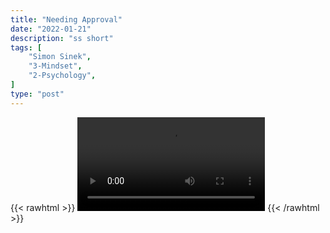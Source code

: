 ```yaml
---
title: "Needing Approval"
date: "2022-01-21"
description: "ss short"
tags: [
    "Simon Sinek",
    "3-Mindset",
    "2-Psychology",
]
type: "post"
---
```

{{< rawhtml >}}
    <video width="auto" height="auto" controls>
        <source src="https://clips.dev00ps.com/Simon%20Sinek/approval.mp4" type="video/mp4"> 
    </video>
{{< /rawhtml >}}